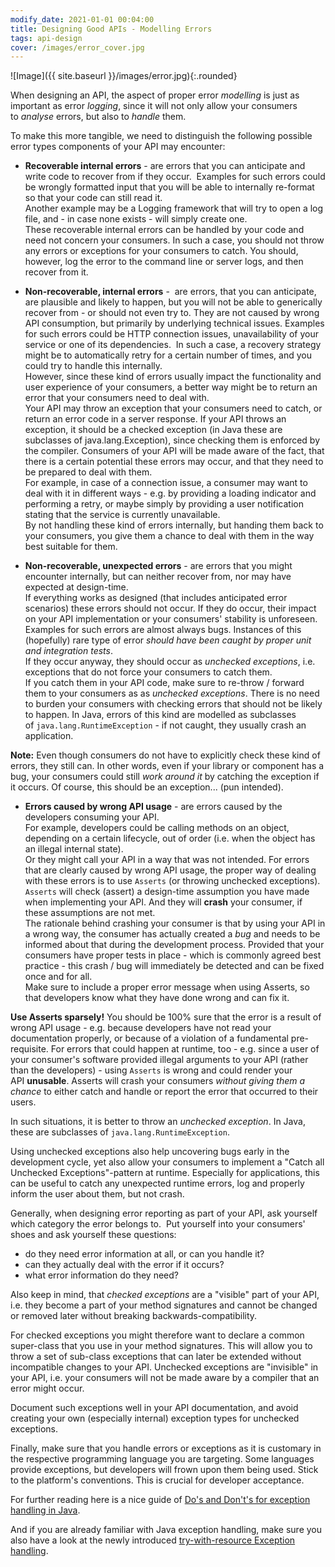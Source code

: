 ```yaml
---
modify_date: 2021-01-01 00:04:00
title: Designing Good APIs - Modelling Errors
tags: api-design
cover: /images/error_cover.jpg
---
```


![Image]({{ site.baseurl }}/images/error.jpg){:.rounded}

When designing an API, the aspect of proper error _modelling_ is just as important as error _logging_, since it will not only allow your consumers to _analyse_ errors, but also to _handle_ them.

<!--more-->

To make this more tangible, we need to distinguish the following possible error types components of your API may encounter:

* **Recoverable internal errors** - are errors that you can anticipate and write code to recover from if they occur.  Examples for such errors could be wrongly formatted input that you will be able to internally re-format so that your code can still read it.  
Another example may be a Logging framework that will try to open a log file, and - in case none exists - will simply create one.  
These recoverable internal errors can be handled by your code and need not concern your consumers. 
In such a case, you should not throw any errors or exceptions for your consumers to catch. You should, however, log the error to the command line or server logs, and then recover from it.

* **Non-recoverable, internal errors** -  are errors, that you can anticipate, are plausible and likely to happen, but you will not be able to generically recover from - or should not even try to. They are not caused by wrong API consumption, but primarily by underlying technical issues. 
Examples for such errors could be HTTP connection issues, unavailability of your service or one of its dependencies. 
In such a case, a recovery strategy might be to automatically retry for a certain number of times, and you could try to handle this internally.  
However, since these kind of errors usually impact the functionality and user experience of your consumers, a better way might be to return an error that your consumers need to deal with.  
Your API may throw an exception that your consumers need to catch, or return an error code in a server response.
If your API throws an exception, it should be a checked exception (in Java these are subclasses of java.lang.Exception), since checking them is enforced by the compiler. Consumers of your API will be made aware of the fact, that there is a certain potential these errors may occur, and that they need to be prepared to deal with them.  
For example, in case of a connection issue, a consumer may want to deal with it in different ways - e.g. by providing a loading indicator and performing a retry, or maybe simply by providing a user notification stating that the service is currently unavailable.  
By not handling these kind of errors internally, but handing them back to your consumers, you give them a chance to deal with them in the way best suitable for them.

* **Non-recoverable, unexpected errors** - are errors that you might encounter internally, but can neither recover from, nor may have expected at design-time.  
If everything works as designed (that includes anticipated error scenarios) these errors should not occur. If they do occur, their impact on your API implementation or your consumers' stability is unforeseen.  
Examples for such errors are almost always bugs. Instances of this (hopefully) rare type of error _should have been caught by proper unit and integration tests_.  
If they occur anyway, they should occur as _unchecked exceptions_, i.e. exceptions that do not force your consumers to catch them.  
If you catch them in your API code, make sure to re-throw / forward them to your consumers as as _unchecked exceptions_. 
There is no need to burden your consumers with checking errors that should not be likely to happen. In Java, errors of this kind are modelled as subclasses of `java.lang.RuntimeException` - if not caught, they usually crash an application.  

**Note:** Even though consumers do not have to explicitly check these kind of errors, they still can. In other words, even if your library or component has a bug, your consumers could still _work around it_ by catching the exception if it occurs. Of course, this should be an exception... (pun intended).

* **Errors caused by wrong API usage** - are errors caused by the developers consuming your API.  
For example, developers could be calling methods on an object, depending on a certain lifecycle, out of order (i.e. when the object has an illegal internal state).  
Or they might call your API in a way that was not intended.
For errors that are clearly caused by wrong API usage, the proper way of dealing with these errors is to use `Asserts` (or throwing unchecked exceptions).   
`Asserts` will check (assert) a design-time assumption you have made when implementing your API. And they will **crash** your consumer, if these assumptions are not met.  
The rationale behind crashing your consumer is that by using your API in a wrong way, the consumer has actually created a _bug_ and needs to be informed about that during the development process. Provided that your consumers have proper tests in place - which is commonly agreed best practice - this crash / bug will immediately be detected and can be fixed once and for all.  
Make sure to include a proper error message when using Asserts, so that developers know what they have done wrong and can fix it.

**Use Asserts sparsely!** You should be 100% sure that the error is a result of wrong API usage - e.g. because developers have not read your documentation properly, or because of a violation of a fundamental pre-requisite.
For errors that could happen at runtime, too - e.g. since a user of your consumer's software provided illegal arguments to your API (rather than the developers) - using `Asserts` is wrong and could render your API **unusable**. 
Asserts will crash your consumers _without giving them a chance_ to either catch and handle or report the error that occurred to their users.

In such situations, it is better to throw an _unchecked exception_. In Java, these are subclasses of `java.lang.RuntimeException`.

Using unchecked exceptions also help uncovering bugs early in the development cycle, yet also allow your consumers to implement a "Catch all Unchecked Exceptions"-pattern at runtime. Especially for applications, this can be useful to catch any unexpected runtime errors, log and properly inform the user about them, but not crash.

Generally, when designing error reporting as part of your API, ask yourself which category the error belongs to. 
Put yourself into your consumers' shoes and ask yourself these questions:

* do they need error information at all, or can you handle it?
* can they actually deal with the error if it occurs?
* what error information do they need? 

Also keep in mind, that _checked exceptions_ are a "visible" part of your API, i.e. they become a part of your method signatures and cannot be changed or removed later without breaking backwards-compatibility.

For checked exceptions you might therefore want to declare a common super-class that you use in your method signatures. This will allow you to throw a set of sub-class exceptions that can later be extended without incompatible changes to your API.
Unchecked exceptions are "invisible" in your API, i.e. your consumers will not be made aware by a compiler that an error might occur. 

Document such exceptions well in your API documentation, and avoid creating your own (especially internal) exception types for unchecked exceptions.

Finally, make sure that you handle errors or exceptions as it is customary in the respective programming language you are targeting. 
Some languages provide exceptions, but developers will frown upon them being used. Stick to the platform's conventions. This is crucial for developer acceptance.

For further reading here is a nice guide of [Do's and Don't's for exception handling in Java](https://howtodoinjava.com/best-practices/java-exception-handling-best-practices/).

And if you are already familiar with Java exception handling, make sure you also have a look at the newly introduced [try-with-resource Exception handling](https://stackify.com/specify-handle-exceptions-java/#tryWithResource).
